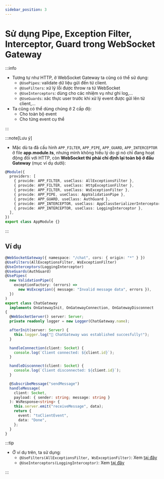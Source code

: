 ```yaml
---
sidebar_position: 3
---
```


# Sử dụng Pipe, Exception Filter, Interceptor, Guard trong WebSocket Gateway

:::info

- Tương tự như HTTP, ở WebSocket Gateway ta cũng có thể sử dụng:
  - `@UsePipes`: validate dữ liệu gửi đến từ client.
  - `@UseFilters`: xử lý lỗi được throw ra từ WebSocket
  - `@UseInterceptors`: dùng cho các nhiệm vụ như ghi log,...
  - `@UseGuards`: xác thực user trước khi xử lý event được gửi lên từ client,...
- Ta cũng có thể dùng chúng ở 2 cấp độ:
  - Cho toàn bộ event
  - Cho từng event cụ thể

:::

:::note[Lưu ý]

- Mặc dù ta đã cấu hình `APP_FILTER`, `APP_PIPE`, `APP_GUARD`, `APP_INTERCEPTOR` ở file **app.module.ts**, nhưng mình không hiểu lý do gì nó chỉ đang hoạt động đối với HTTP, còn **WebSocket thì phải chỉ định lại toàn bộ ở đầu Gateway** (mục ví dụ dưới):

```ts
@Module({
  providers: [
    { provide: APP_FILTER, useClass: AllExceptionsFilter },
    { provide: APP_FILTER, useClass: HttpExceptionFilter },
    { provide: APP_FILTER, useClass: WsExceptionFilter },
    { provide: APP_PIPE, useClass: AppValidationPipe },
    { provide: APP_GUARD, useClass: AuthGuard },
    { provide: APP_INTERCEPTOR, useClass: AppClassSerializerInterceptor },
    { provide: APP_INTERCEPTOR, useClass: LoggingInterceptor },
  ],
})
export class AppModule {}
```

:::

## Ví dụ

```ts
@WebSocketGateway({ namespace: "/chat", cors: { origin: "*" } })
@UseFilters(AllExceptionsFilter, WsExceptionFilter)
@UseInterceptors(LoggingInterceptor)
@UseGuards(AuthGuard)
@UsePipes(
  new ValidationPipe({
    exceptionFactory: (errors) =>
      new WsException({ message: "Invalid message data", errors }),
  })
)
export class ChatGateway
  implements OnGatewayInit, OnGatewayConnection, OnGatewayDisconnect
{
  @WebSocketServer() server: Server;
  private readonly logger = new Logger(ChatGateway.name);

  afterInit(server: Server) {
    this.logger.log("🚀 ChatGateway was established succesfully!");
  }

  handleConnection(client: Socket) {
    console.log(`Client connected: ${client.id}`);
  }

  handleDisconnect(client: Socket) {
    console.log(`Client disconnected: ${client.id}`);
  }

  @SubscribeMessage("sendMessage")
  handleMessage(
    client: Socket,
    payload: { sender: string; message: string }
  ): WsResponse<string> {
    this.server.emit("receiveMessage", data);
    return {
      event: "toClientEvent",
      data: "Done",
    };
  }
}
```

:::tip

- Ở ví dụ trên, ta sử dụng:
  - `@UseFilters(AllExceptionsFilter, WsExceptionFilter)`: Xem [tại đây](../custom-exception-filter)
  - `@UseInterceptors(LoggingInterceptor)`: Xem [tại đây](../custom-app-logging)

:::
